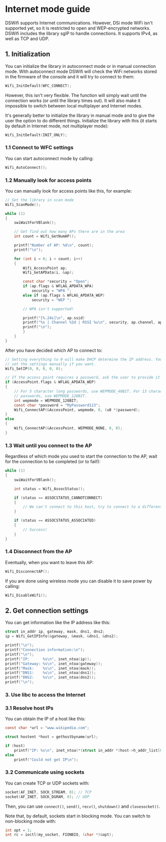 # Internet mode guide

DSWifi supports Internet communications. However, DSi mode WiFi isn't supported
yet, so it is restricted to open and WEP-encrypted networks. DSWifi includes the
library sgIP to handle connections. It supports IPv4, as well as TCP and UDP.

## 1. Initialization

You can initialize the library in autoconnect mode or in manual connection mode.
With autoconnect mode DSWifi will check the WiFi networks stored in the firmware
of the console and it will try to connect to them:

```c
Wifi_InitDefault(WFC_CONNECT);
```

However, this isn't very flexible. The function will simply wait until the
connection works (or until the library times out). It will also make it
impossible to switch between local multiplayer and Internet modes.

It's generally better to initialize the library in manual mode and to give the
user the option to do different things. Initialize the library with this (it
starts by default in Internet mode, not multiplayer mode):

```c
Wifi_InitDefault(INIT_ONLY);
```

### 1.1 Connect to WFC settings

You can start autoconnect mode by calling:

```c
Wifi_AutoConnect();
```

### 1.2 Manually look for access points

You can manually look for access points like this, for example:

```c
// Set the library in scan mode
Wifi_ScanMode();

while (1)
{
    swiWaitForVBlank();

    // Get find out how many APs there are in the area
    int count = Wifi_GetNumAP();

    printf("Number of AP: %d\n", count);
    printf("\n");

    for (int i = 0; i < count; i++)
    {
        Wifi_AccessPoint ap;
        Wifi_GetAPData(i, &ap);

        const char *security = "Open";
        if (ap.flags & WFLAG_APDATA_WPA)
            security = "WPA ";
        else if (ap.flags & WFLAG_APDATA_WEP)
            security = "WEP ";

        // WPA isn't supported!

        printf("[%.24s]\n", ap.ssid)
        printf("%s | Channel %2d | RSSI %u\n", security, ap.channel, ap.rssi);
        printf("\n");
        }
    }
}
```

After you have decided which AP to connect to:

```c
// Setting everything to 0 will make DHCP determine the IP address. You can also
// set the settings manually if you want.
Wifi_SetIP(0, 0, 0, 0, 0);

// If the access point requires a password, ask the user to provide it
if (AccessPoint.flags & WFLAG_APDATA_WEP)
{
    // For 5 character long passwords, use WEPMODE_40BIT. For 13 character long
    // passwords, use WEPMODE_128BIT.
    int wepmode = WEPMODE_128BIT;
    const char *password = "MyPassword123";
    Wifi_ConnectAP(&AccessPoint, wepmode, 0, (u8 *)password);
}
else
{
    Wifi_ConnectAP(&AccessPoint, WEPMODE_NONE, 0, 0);
}
```

### 1.3 Wait until you connect to the AP

Regardless of which mode you used to start the connection to the AP, wait for
the connection to be completed (or to fail!):

```c
while (1)
{
    swiWaitForVBlank();

    int status = Wifi_AssocStatus();

    if (status == ASSOCSTATUS_CANNOTCONNECT)
    {
        // We can't connect to this host, try to connect to a different one!
    }

    if (status == ASSOCSTATUS_ASSOCIATED)
    {
        // Success!
    }
}
```

### 1.4 Disconnect from the AP

Eventually, when you want to leave this AP:

```c
Wifi_DisconnectAP();
```

If you are done using wireless mode you can disable it to save power by calling:

```c
Wifi_DisableWifi();
```

## 2. Get connection settings

You can get information like the IP address like this:

```c
struct in_addr ip, gateway, mask, dns1, dns2;
ip = Wifi_GetIPInfo(&gateway, &mask, &dns1, &dns2);

printf("\n");
printf("Connection information:\n");
printf("\n");
printf("IP:      %s\n", inet_ntoa(ip));
printf("Gateway: %s\n", inet_ntoa(gateway));
printf("Mask:    %s\n", inet_ntoa(mask));
printf("DNS1:    %s\n", inet_ntoa(dns1));
printf("DNS2:    %s\n", inet_ntoa(dns2));
printf("\n");
```

### 3. Use libc to access the Internet

### 3.1 Resolve host IPs

You can obtain the IP of a host like this:

```c
const char *url = "www.wikipedia.com";

struct hostent *host = gethostbyname(url);

if (host)
    printf("IP: %s\n", inet_ntoa(*(struct in_addr *)host->h_addr_list[0]));
else
    printf("Could not get IP\n");
```

### 3.2 Communicate using sockets

You can create TCP or UDP sockets with:

```c
socket(AF_INET, SOCK_STREAM, 0); // TCP
socket(AF_INET, SOCK_DGRAM, 0); // UDP
```

Then, you can use `connect()`, `send()`, `recv()`, `shutdown()` and
`closesocket()`.

Note that, by default, sockets start in blocking mode. You can switch to
non-blocking mode with:

```c
int opt = 1;
int rc = ioctl(my_socket, FIONBIO, (char *)&opt);
```
